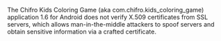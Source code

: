 The Chifro Kids Coloring Game (aka com.chifro.kids_coloring_game) application 1.6 for Android does not verify X.509 certificates from SSL servers, which allows man-in-the-middle attackers to spoof servers and obtain sensitive information via a crafted certificate.